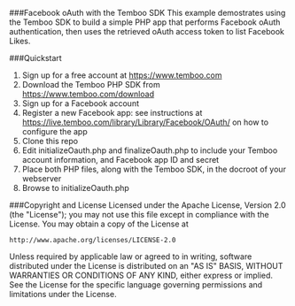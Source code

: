 ###Facebook oAuth with the Temboo SDK
This example demostrates using the Temboo SDK to build a simple PHP app that performs Facebook oAuth authentication,
then uses the retrieved oAuth access token to list Facebook Likes. 

###Quickstart
 1. Sign up for a free account at https://www.temboo.com
 2. Download the Temboo PHP SDK from https://www.temboo.com/download
 3. Sign up for a Facebook account 
 4. Register a new Facebook app: see instructions at https://live.temboo.com/library/Library/Facebook/OAuth/ on how to configure the app
 5. Clone this repo
 6. Edit initializeOauth.php and finalizeOauth.php to include your Temboo account information, and Facebook app ID and secret
 7. Place both PHP files, along with the Temboo SDK, in the docroot of your webserver
 8. Browse to initializeOauth.php

###Copyright and License
Licensed under the Apache License, Version 2.0 (the "License"); you may not use this file except in compliance with the License. You may obtain a copy of the License at

    http://www.apache.org/licenses/LICENSE-2.0

Unless required by applicable law or agreed to in writing, software distributed under the License is distributed on an "AS IS" BASIS, WITHOUT WARRANTIES OR CONDITIONS OF ANY KIND, either express or implied. See the License for the specific language governing permissions and limitations under the License.
